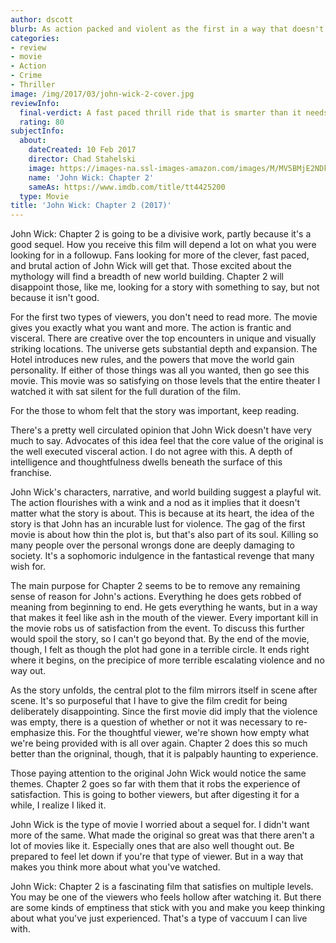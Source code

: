 ```yaml
---
author: dscott
blurb: As action packed and violent as the first in a way that doesn't feel as satisfying.
categories:
- review
- movie
- Action
- Crime
- Thriller
image: /img/2017/03/john-wick-2-cover.jpg
reviewInfo:
  final-verdict: A fast paced thrill ride that is smarter than it needs to be.
  rating: 80
subjectInfo:
  about:
    dateCreated: 10 Feb 2017
    director: Chad Stahelski
    image: https://images-na.ssl-images-amazon.com/images/M/MV5BMjE2NDkxNTY2M15BMl5BanBnXkFtZTgwMDc2NzE0MTI@._V1_SX300.jpg
    name: 'John Wick: Chapter 2'
    sameAs: https://www.imdb.com/title/tt4425200
  type: Movie
title: 'John Wick: Chapter 2 (2017)'
---
```


John Wick: Chapter 2 is going to be a divisive work, partly because it's a good sequel. How you receive this film will depend a lot on what you were looking for in a followup. Fans looking for more of the clever, fast paced, and brutal action of John Wick will get that. Those excited about the mythology will find a breadth of new world building. Chapter 2 will disappoint those, like me, looking for a story with something to say, but not because it isn't good.

For the first two types of viewers, you don't need to read more. The movie gives you exactly what you want and more. The action is frantic and visceral. There are creative over the top encounters in unique and visually striking locations. The universe gets substantial depth and expansion. The Hotel introduces new rules, and the powers that move the world gain personality. If either of those things was all you wanted, then go see this movie. This movie was so satisfying on those levels that the entire theater I watched it with sat silent for the full duration of the film.

For the those to whom felt that the story was important, keep reading.

There's a pretty well circulated opinion that John Wick doesn't have very much to say. Advocates of this idea feel that the core value of the original is the well executed visceral action. I do not agree with this. A depth of intelligence and thoughtfulness dwells beneath the surface of this franchise.

John Wick's characters, narrative, and world building suggest a playful wit. The action flourishes with a wink and a nod as it implies that it doesn't matter what the story is about. This is because at its heart, the idea of the story is that John has an incurable lust for violence. The gag of the first movie is about how thin the plot is, but that's also part of its soul. Killing so many people over the personal wrongs done are deeply damaging to society. It's a sophomoric indulgence in the fantastical revenge that many wish for. 

The main purpose for Chapter 2 seems to be to remove any remaining sense of reason for John's actions. Everything he does gets robbed of meaning from beginning to end. He gets everything he wants, but in a way that makes it feel like ash in the mouth of the viewer. Every important kill in the movie robs us of satisfaction from the event. To discuss this further would spoil the story, so I can't go beyond that. By the end of the movie, though, I felt as though the plot had gone in a terrible circle. It ends right where it begins, on the precipice of more terrible escalating violence and no way out.

As the story unfolds, the central plot to the film mirrors itself in scene after scene. It's so purposeful that I have to give the film credit for being deliberately disappointing. Since the first movie did imply that the violence was empty, there is a question of whether or not it was necessary to re-emphasize this. For the thoughtful viewer, we're shown how empty what we're being provided with is all over again. Chapter 2 does this so much better than the origninal, though, that it is palpably haunting to experience.

Those paying attention to the original John Wick would notice the same themes. Chapter 2 goes so far with them that it robs the experience of satisfaction. This is going to bother viewers, but after digesting it for a while, I realize I liked it. 

John Wick is the type of movie I worried about a sequel for. I didn't want more of the same. What made the original so great was that there aren't a lot of movies like it. Especially ones that are also well thought out. Be prepared to feel let down if you're that type of viewer. But in a way that makes you think more about what you've watched. 

John Wick: Chapter 2 is a fascinating film that satisfies on multiple levels. You may be one of the viewers who feels hollow after watching it. But there are some kinds of emptiness that stick with you and make you keep thinking about what you've just experienced. That's a type of vaccuum I can live with.